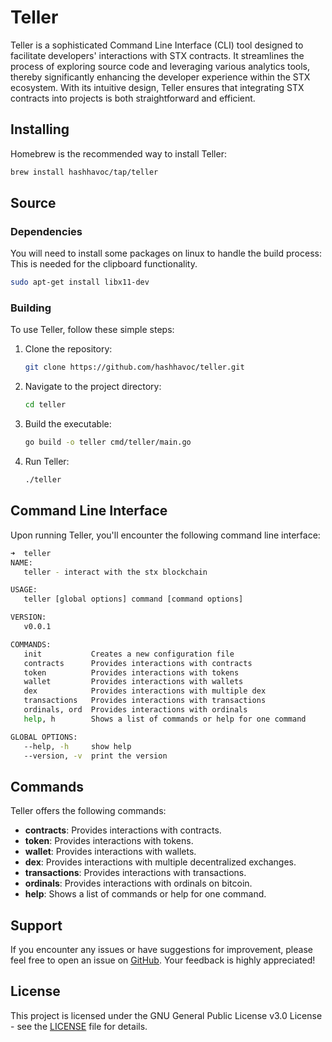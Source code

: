 # Teller

Teller is a sophisticated Command Line Interface (CLI) tool designed to facilitate developers' interactions with STX contracts. It streamlines the process of exploring source code and leveraging various analytics tools, thereby significantly enhancing the developer experience within the STX ecosystem. With its intuitive design, Teller ensures that integrating STX contracts into projects is both straightforward and efficient.

## Installing

Homebrew is the recommended way to install Teller:

```sh
brew install hashhavoc/tap/teller
```

## Source

### Dependencies

You will need to install some packages on linux to handle the build process: This is needed for the clipboard functionality.

```sh
sudo apt-get install libx11-dev
```

### Building

To use Teller, follow these simple steps:

1. Clone the repository:

    ```sh
    git clone https://github.com/hashhavoc/teller.git
    ```

2. Navigate to the project directory:

    ```sh
    cd teller
    ```

3. Build the executable:

    ```sh
    go build -o teller cmd/teller/main.go
    ```

4. Run Teller:

    ```sh
    ./teller
    ```

## Command Line Interface

Upon running Teller, you'll encounter the following command line interface:

```sh
➜  teller
NAME:
   teller - interact with the stx blockchain

USAGE:
   teller [global options] command [command options]

VERSION:
   v0.0.1

COMMANDS:
   init           Creates a new configuration file
   contracts      Provides interactions with contracts
   token          Provides interactions with tokens
   wallet         Provides interactions with wallets
   dex            Provides interactions with multiple dex
   transactions   Provides interactions with transactions
   ordinals, ord  Provides interactions with ordinals
   help, h        Shows a list of commands or help for one command

GLOBAL OPTIONS:
   --help, -h     show help
   --version, -v  print the version
```

## Commands

Teller offers the following commands:

- **contracts**: Provides interactions with contracts.
- **token**: Provides interactions with tokens.
- **wallet**: Provides interactions with wallets.
- **dex**: Provides interactions with multiple decentralized exchanges.
- **transactions**: Provides interactions with transactions.
- **ordinals**: Provides interactions with ordinals on bitcoin.
- **help**: Shows a list of commands or help for one command.

## Support

If you encounter any issues or have suggestions for improvement, please feel free to open an issue on [GitHub](https://github.com/hashhavoc/teller/issues). Your feedback is highly appreciated!

## License

This project is licensed under the GNU General Public License v3.0 License - see the [LICENSE](LICENSE) file for details.
